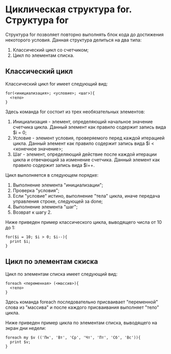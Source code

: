 Циклическая структура for.
Структура for
=============

Структура for позволяет повторно выполнять блок кода до достижения некоторого условия. Данная структура делиться на два типа:

1. Классический цикл со счетчиком;
1. Цикл по элементам списка.

Классический цикл
-----------------

Классический цикл for имеет следующий вид:

    for(<инициализация>; <условие>; <шаг>){
      <тело>
    }

Здесь команда for состоит из трех необязательных элементов:

1. Инициализация - элемент, определяющий начальное значение счетчика цикла. Данный элемент как правило содержит запись вида $i = 0;
1. Условие - элемент условия, проверяемого перед каждой итерацией цикла. Данный элемент как правило содержит запись вида $i < <конечное значение>;
1. Шаг - элемент, определяющий действие после каждой итерации цикла и отвечающий за изменение счетчика. Данный элемент как правило содержит запись вида $i++.

Цикл выполняется в следующем порядке:

1. Выполнение элемента "инициализации";
1. Проверка "условия";
1. Если "условие" истино, выполнение "тела" цикла, иначе передача управления строке, следующей за done;
1. Выполнение элемента "шаг";
1. Возврат к шагу 2.

Ниже приведен пример классического цикла, выводящего числа от 10 до 1:

    for($i = 10; $i > 0; $i--){
      print $i;
    }

Цикл по элементам скиска
------------------------

Цикл по элементам списка имеет следующий вид:

    foreach <переменная> (<массив>){
      <тело>
    }

Здесь команда foreach последовательно присваивает "переменной" слова из "массива" и после каждого присваивания выполняет "тело" цикла.

Ниже приведен пример цикла по элементам списка, выводящего на экран дни недели:

    foreach my $v (('Пн', 'Вт', 'Ср', 'Чт', 'Пт', 'Сб', 'Вс')){
      print $v;
    }
